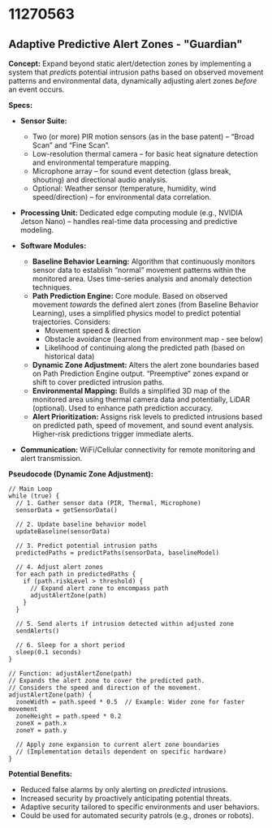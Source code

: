 # 11270563

## Adaptive Predictive Alert Zones - "Guardian"

**Concept:** Expand beyond static alert/detection zones by implementing a system that *predicts* potential intrusion paths based on observed movement patterns and environmental data, dynamically adjusting alert zones *before* an event occurs.

**Specs:**

*   **Sensor Suite:**
    *   Two (or more) PIR motion sensors (as in the base patent) – “Broad Scan” and “Fine Scan”.
    *   Low-resolution thermal camera – for basic heat signature detection and environmental temperature mapping.
    *   Microphone array – for sound event detection (glass break, shouting) and directional audio analysis.
    *   Optional: Weather sensor (temperature, humidity, wind speed/direction) – for environmental data correlation.

*   **Processing Unit:** Dedicated edge computing module (e.g., NVIDIA Jetson Nano) – handles real-time data processing and predictive modeling.

*   **Software Modules:**
    *   **Baseline Behavior Learning:** Algorithm that continuously monitors sensor data to establish “normal” movement patterns within the monitored area. Uses time-series analysis and anomaly detection techniques.
    *   **Path Prediction Engine:** Core module. Based on observed movement *towards* the defined alert zones (from Baseline Behavior Learning), uses a simplified physics model to predict potential trajectories.  Considers:
        *   Movement speed & direction
        *   Obstacle avoidance (learned from environment map - see below)
        *   Likelihood of continuing along the predicted path (based on historical data)
    *   **Dynamic Zone Adjustment:** Alters the alert zone boundaries based on Path Prediction Engine output.  “Preemptive” zones expand or shift to cover predicted intrusion paths.
    *   **Environmental Mapping:** Builds a simplified 3D map of the monitored area using thermal camera data and potentially, LiDAR (optional).  Used to enhance path prediction accuracy.
    *   **Alert Prioritization:**  Assigns risk levels to predicted intrusions based on predicted path, speed of movement, and sound event analysis. Higher-risk predictions trigger immediate alerts.

*   **Communication:** WiFi/Cellular connectivity for remote monitoring and alert transmission.

**Pseudocode (Dynamic Zone Adjustment):**

```
// Main Loop
while (true) {
  // 1. Gather sensor data (PIR, Thermal, Microphone)
  sensorData = getSensorData()

  // 2. Update baseline behavior model
  updateBaseline(sensorData)

  // 3. Predict potential intrusion paths
  predictedPaths = predictPaths(sensorData, baselineModel)

  // 4. Adjust alert zones
  for each path in predictedPaths {
    if (path.riskLevel > threshold) {
      // Expand alert zone to encompass path
      adjustAlertZone(path)
    }
  }

  // 5. Send alerts if intrusion detected within adjusted zone
  sendAlerts()

  // 6. Sleep for a short period
  sleep(0.1 seconds)
}

// Function: adjustAlertZone(path)
// Expands the alert zone to cover the predicted path.
// Considers the speed and direction of the movement.
adjustAlertZone(path) {
  zoneWidth = path.speed * 0.5  // Example: Wider zone for faster movement
  zoneHeight = path.speed * 0.2
  zoneX = path.x
  zoneY = path.y

  // Apply zone expansion to current alert zone boundaries
  // (Implementation details dependent on specific hardware)
}
```

**Potential Benefits:**

*   Reduced false alarms by only alerting on *predicted* intrusions.
*   Increased security by proactively anticipating potential threats.
*   Adaptive security tailored to specific environments and user behaviors.
*   Could be used for automated security patrols (e.g., drones or robots).